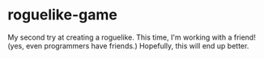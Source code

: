 # roguelike-game
My second try at creating a roguelike. This time, I'm working with a friend! (yes, even programmers have friends.) Hopefully, this will end up better. 
